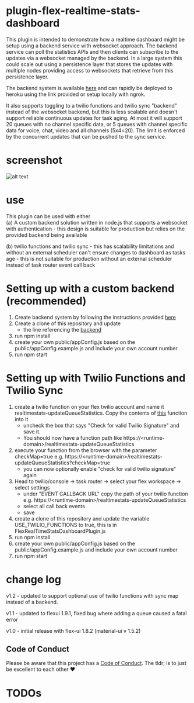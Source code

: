 # plugin-flex-realtime-stats-dashboard

This plugin is intended to demonstrate how a realtime dashboard might be setup using a backend service with websocket approach. The backend service can poll the statistics APIs and then clients can subscribe to the updates via a websocket managed by the backend. In a large system this could scale out using a persistence layer that stores the updates with multiple nodes providing access to websockets that retrieve from this persistence layer.

The backend system is available [here](https://github.com/jhunter-twilio/twilio-flex-sample-backend) and can rapidly be deployed to heroku using the link provided or setup locally with ngrok.

It also supports toggling to a twilio functions and twilio sync "backend" instead of the websocket backend, but this is less scalable and doesn't support reliable continuous updates for task aging. At most it will support 20 queues with no channel specific data, or 5 queues with channel specific data for voice, chat, video and all channels (5x4=20). The limit is enforced by the concurrent updates that can be pushed to the sync service.

# screenshot

![alt text](https://github.com/jhunter-twilio/plugin-flex-realtime-stats-dashboard/blob/master/screenshots/stats-view.gif)

# use

This plugin can be used with either   
(a) A custom backend solution written in node.js that supports a websocket with authentication - this design is suitable for production but relies on the provided backend being available  
  
(b) twilio functions and twilio sync - this has scalability limitations and without an external scheduler can't ensure changes to dashboard as tasks age - this is not suitable for production without an external scheduler instead of task router event call back

# Setting up with a custom backend (recommended)

1. Create backend system by following the instructions provided [here](https://github.com/jhunter-twilio/twilio-flex-sample-backend/blob/master/README.md)
2. Create a clone of this repository and update
   - the line referencing the [backend](https://github.com/jhunter-twilio/plugin-flex-realtime-stats-dashboard/blob/eea37c0a838c5e0f60a20098cc67002b3b8444af/src/FlexRealtimeStatsDashboardPlugin.js#L13)
3. run npm install
4. create your own public/appConfig.js based on the public/appConfig.example.js and include your own account number
5. run npm start

# Setting up with Twilio Functions and Twilio Sync

1. create a twilio function on your flex twilio account and name it realtimestats-updateQueueStatistics. Copy the contents of [this](https://github.com/jhunter-twilio/plugin-flex-realtime-stats-dashboard/blob/master/functions/realtimestats-updateQueueStatistics.js) function into it
   - uncheck the box that says "Check for valid Twilio Signature" and save it.
   - You should now have a function path like https://\<runtime-domain\>/realtimestats-updateQueueStatistics
2. execute your function from the browser with the parameter checkMap=true
   e.g. https://\<runtime-domain\>/realtimestats-updateQueueStatistics?checkMap=true
   - you can now optionally enable "check for valid twilio signature" again
3. Head to twilio/console -> task router -> select your flex workspace -> select settings
   - under "EVENT CALLBACK URL" copy the path of your twilio function e.g.
     https://\<runtime-domain\>/realtimestats-updateQueueStatistics
   - select all call back events
   - save
4. create a clone of this repository and update the variable USE_TWILIO_FUNCTIONS to true, this is in FlexRealTimeStatsDashboardPlugin.js
5. run npm install
6. create your own public/appConfig.js based on the public/appConfig.example.js and include your own account number
7. run npm start

# change log

v1.2 - updated to support optional use of twilio functions with sync map instead of a backend.

v1.1 - updated to flexui 1.9.1, fixed bug where adding a queue caused a fatal error

v1.0 - initial release with flex-ui 1.8.2 (material-ui v 1.5.2)

## Code of Conduct

Please be aware that this project has a [Code of Conduct](https://github.com/twilio-labs/.github/blob/master/CODE_OF_CONDUCT.md). The tldr; is to just be excellent to each other ❤️

# TODOs
